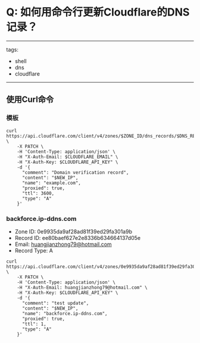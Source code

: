 # Q: 如何用命令行更新Cloudflare的DNS记录？

---
tags:
  - shell
  - dns
  - cloudflare
---
## 使用Curl命令

### 模板
```shell
curl https://api.cloudflare.com/client/v4/zones/$ZONE_ID/dns_records/$DNS_RECORD_ID \
    -X PATCH \
    -H 'Content-Type: application/json' \
    -H "X-Auth-Email: $CLOUDFLARE_EMAIL" \
    -H "X-Auth-Key: $CLOUDFLARE_API_KEY" \
    -d '{
      "comment": "Domain verification record",
      "content": "$NEW_IP",
      "name": "example.com",
      "proxied": true,
      "ttl": 3600,
      "type": "A"
    }'
```

### backforce.ip-ddns.com

- Zone ID: 0e9935da9af28ad81f39ed29fa301a9b
- Record ID: ee80baef627e2e8336b634664137d05e
- Email: huangjianzhong79@hotmail.com
- Record Type: A


```shell
curl https://api.cloudflare.com/client/v4/zones/0e9935da9af28ad81f39ed29fa301a9b/dns_records/ee80baef627e2e8336b634664137d05e \
    -X PATCH \
    -H 'Content-Type: application/json' \
    -H "X-Auth-Email: huangjianzhong79@hotmail.com" \
    -H "X-Auth-Key: $CLOUDFLARE_API_KEY" \
    -d '{
      "comment": "test update",
      "content": "$NEW_IP",
      "name": "backforce.ip-ddns.com",
      "proxied": true,
      "ttl": 1,
      "type": "A"
    }'
```
